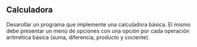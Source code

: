 ## Calculadora

Desarollar un programa que implemente una calculadora básica. El mismo debe presentar un menú de opciones
con una opción por cada operación aritmética básica (suma, diferencia, producto y cociente). 